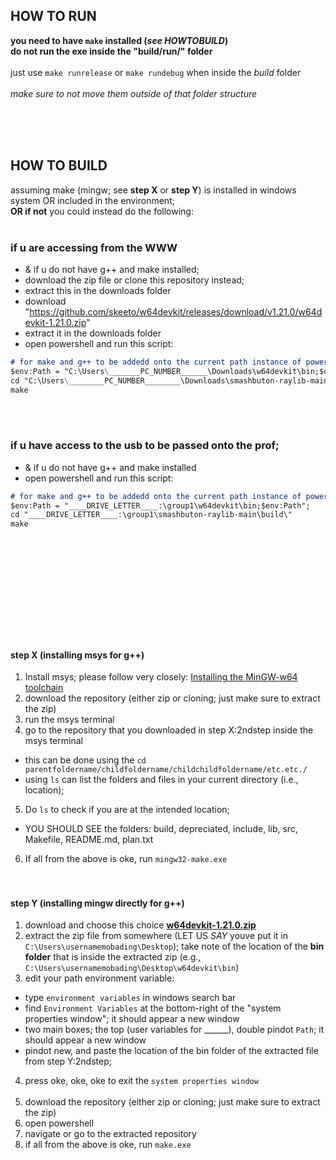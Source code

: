 ## HOW TO RUN
**you need to have `make` installed (_see HOWTOBUILD_)**<br>
**do not run the exe inside the "build/run/" folder**<br>  
just use `make runrelease` or `make rundebug` when inside the *build* folder<br>  
_make sure to not move them outside of that folder structure_


<br> <br> <br> 




## HOW TO BUILD
assuming make (mingw; see **step X** or **step Y**) is installed in windows system OR included in the environment; <br>
**OR if not** you could instead do the following: <br> <br>

### if u are accessing from the WWW
- & if u do not have g++ and make installed; 
- download the zip file or clone this repository instead;
- extract this in the downloads folder
- download "https://github.com/skeeto/w64devkit/releases/download/v1.21.0/w64devkit-1.21.0.zip"
- extract it in the downloads folder
- open powershell and run this script:

```md
# for make and g++ to be addedd onto the current path instance of powershell
$env:Path = "C:\Users\_______PC_NUMBER______\Downloads\w64devkit\bin;$env:Path";
cd "C:\Users\________PC_NUMBER________\Downloads\smashbuton-raylib-main\build\"
make
```

<br> <br>



### if u have access to the usb to be passed onto the prof;
- & if u do not have g++ and make installed 
- open powershell and run this script:

```md
# for make and g++ to be addedd onto the current path instance of powershell
$env:Path = "____DRIVE_LETTER____:\group1\w64devkit\bin;$env:Path";
cd "____DRIVE_LETTER____:\group1\smashbuton-raylib-main\build\"
make
```



<br> <br> <br>
------------------------------------------------------
<br> <br> <br>

#### step X (installing msys for g++)
1. Install msys; please follow very closely: [Installing the MinGW-w64 toolchain](https://code.visualstudio.com/docs/cpp/config-mingw#_installing-the-mingww64-toolchain)
2. download the repository (either zip or cloning; just make sure to extract the zip)
3. run the msys terminal
4. go to the repository that you downloaded in step X:2ndstep inside the msys terminal 
- this can be done using the `cd parentfoldername/childfoldername/childchildfoldername/etc.etc./`
- using `ls` can list the folders and files in your current directory (i.e., location);
5. Do `ls` to check if you are at the intended location;
- YOU SHOULD SEE the folders: build, depreciated, include, lib, src, Makefile, README.md, plan.txt
6. If all from the above is oke, run `mingw32-make.exe`
<br> <br> <br>

#### step Y (installing mingw directly for g++)
1. download and choose this choice **[w64devkit-1.21.0.zip](https://github.com/skeeto/w64devkit/releases)**
2. extract the zip file from somewhere (LET US *SAY* youve put it in `C:\Users\usernamemobading\Desktop`); take note of the location of the **bin folder** that is inside the extracted zip (e.g., `C:\Users\usernamemobading\Desktop\w64devkit\bin`)
3. edit your path environment variable:
- type `environment variables` in windows search bar
- find `Environment Variables` at the bottom-right of the "system properties window"; it should appear a new window
- two main boxes; the top (user variables for ______), double pindot `Path`; it should appear a new window
- pindot new, and paste the location of the bin folder of the extracted file from step Y:2ndstep;
4. press oke, oke, oke to exit the `system properties window` <br><br>
5. download the repository (either zip or cloning; just make sure to extract the zip)
6. open powershell
7. navigate or go to the extracted repository
8. if all from the above is oke, run `make.exe`
